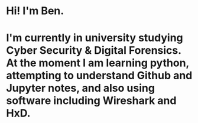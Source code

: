 # Hi! I'm Ben.
# I'm currently in university studying Cyber Security & Digital Forensics. At the moment I am learning python, attempting to understand Github and Jupyter notes, and also using software including Wireshark and HxD. 
